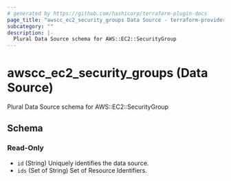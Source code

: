 ```yaml
---
# generated by https://github.com/hashicorp/terraform-plugin-docs
page_title: "awscc_ec2_security_groups Data Source - terraform-provider-awscc"
subcategory: ""
description: |-
  Plural Data Source schema for AWS::EC2::SecurityGroup
---
```


# awscc_ec2_security_groups (Data Source)

Plural Data Source schema for AWS::EC2::SecurityGroup



<!-- schema generated by tfplugindocs -->
## Schema

### Read-Only

- `id` (String) Uniquely identifies the data source.
- `ids` (Set of String) Set of Resource Identifiers.
